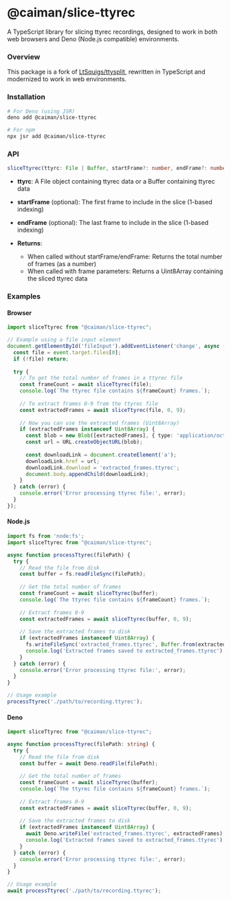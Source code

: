 # @caiman/slice-ttyrec

A TypeScript library for slicing ttyrec recordings, designed to work in both web browsers and Deno (Node.js compatible) environments.

### Overview
This package is a fork of [LtSquigs/ttysplit](https://github.com/LtSquigs/ttysplit), rewritten in TypeScript and modernized to work in web environments.


### Installation

```bash
# For Deno (using JSR)
deno add @caiman/slice-ttyrec

# For npm
npx jsr add @caiman/slice-ttyrec
```

### API

```ts
sliceTtyrec(ttyrc: File | Buffer, startFrame?: number, endFrame?: number): Promise<Uint8Array | number>
```

- **ttyrc**: A File object containing ttyrec data or a Buffer containing ttyrec data
- **startFrame** (optional): The first frame to include in the slice (1-based indexing)
- **endFrame** (optional): The last frame to include in the slice (1-based indexing)

- **Returns**:
  - When called without startFrame/endFrame: Returns the total number of frames (as a number)
  - When called with frame parameters: Returns a Uint8Array containing the sliced ttyrec data

### Examples

#### Browser
```ts
import sliceTtyrec from "@caiman/slice-ttyrec";

// Example using a file input element
document.getElementById('fileInput').addEventListener('change', async (event) => {
  const file = event.target.files[0];
  if (!file) return;
  
  try {
    // To get the total number of frames in a ttyrec file
    const frameCount = await sliceTtyrec(file);
    console.log(`The ttyrec file contains ${frameCount} frames.`);
    
    // To extract frames 0-9 from the ttyrec file
    const extractedFrames = await sliceTtyrec(file, 0, 9);
    
    // Now you can use the extracted frames (Uint8Array)
    if (extractedFrames instanceof Uint8Array) {
      const blob = new Blob([extractedFrames], { type: 'application/octet-stream' });
      const url = URL.createObjectURL(blob);
      
      const downloadLink = document.createElement('a');
      downloadLink.href = url;
      downloadLink.download = 'extracted_frames.ttyrec';
      document.body.appendChild(downloadLink);
    }
  } catch (error) {
    console.error('Error processing ttyrec file:', error);
  }
});
```

#### Node.js
```ts
import fs from 'node:fs';
import sliceTtyrec from "@caiman/slice-ttyrec";

async function processTtyrec(filePath) {
  try {
    // Read the file from disk
    const buffer = fs.readFileSync(filePath);
    
    // Get the total number of frames
    const frameCount = await sliceTtyrec(buffer);
    console.log(`The ttyrec file contains ${frameCount} frames.`);
    
    // Extract frames 0-9
    const extractedFrames = await sliceTtyrec(buffer, 0, 9);
    
    // Save the extracted frames to disk
    if (extractedFrames instanceof Uint8Array) {
      fs.writeFileSync('extracted_frames.ttyrec', Buffer.from(extractedFrames));
      console.log('Extracted frames saved to extracted_frames.ttyrec');
    }
  } catch (error) {
    console.error('Error processing ttyrec file:', error);
  }
}

// Usage example
processTtyrec('./path/to/recording.ttyrec');
```

#### Deno
```ts
import sliceTtyrec from "@caiman/slice-ttyrec";

async function processTtyrec(filePath: string) {
  try {
    // Read the file from disk
    const buffer = await Deno.readFile(filePath);
    
    // Get the total number of frames
    const frameCount = await sliceTtyrec(buffer);
    console.log(`The ttyrec file contains ${frameCount} frames.`);
    
    // Extract frames 0-9
    const extractedFrames = await sliceTtyrec(buffer, 0, 9);
    
    // Save the extracted frames to disk
    if (extractedFrames instanceof Uint8Array) {
      await Deno.writeFile('extracted_frames.ttyrec', extractedFrames);
      console.log('Extracted frames saved to extracted_frames.ttyrec');
    }
  } catch (error) {
    console.error('Error processing ttyrec file:', error);
  }
}

// Usage example
await processTtyrec('./path/to/recording.ttyrec');
```
